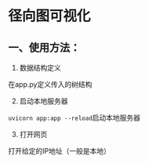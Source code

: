 # 径向图可视化

## 一、使用方法：

1. 数据结构定义 

在app.py定义传入的树结构

2. 启动本地服务器

`uvicorn app:app --reload`启动本地服务器

3. 打开网页

打开给定的IP地址（一般是本地）